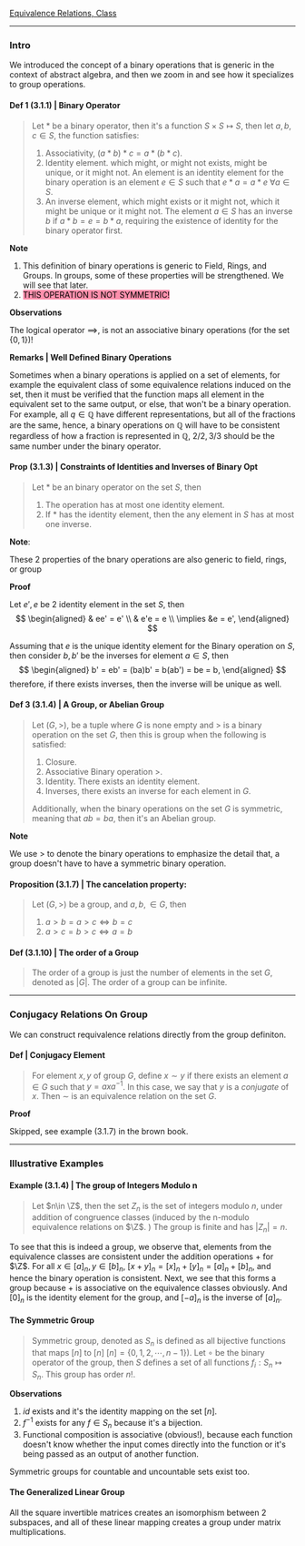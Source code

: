 [Equivalence Relations, Class](Equivalence%20Relations,%20Class.md)

---
### **Intro**

We introduced the concept of a binary operations that is generic in the context of abstract algebra, and then we zoom in and see how it specializes to group operations. 

#### **Def 1 (3.1.1) | Binary Operator**
> Let $*$ be a binary operator, then it's a function $S\times S \mapsto S$, then let $a, b, c \in S$, the function satisfies: 
> 1. Associativity, $(a*b)*c = a*(b*c)$. 
> 2. Identity element. which might, or might not exists, might be unique, or it might not. An element is an identity element for the binary operation is an element $e\in S$ such that $e*a = a*e \; \forall a \in S$. 
> 3. An inverse element, which might exists or it might not, which it might be unique or it might not. The element $a \in S$ has an inverse $b$ if $a*b=e= b*a$, requiring the existence of identity for the binary operator first. 

**Note**

1. This definition of binary operations is generic to Field, Rings, and Groups. In groups, some of these properties will be strengthened. We will see that later. 
2. <mark style="background: #FF5582A6;">THIS OPERATION IS NOT SYMMETRIC!</mark>

**Observations**

The logical operator $\implies$, is not an associative binary operations (for the set $\{0, 1\}$)! 

**Remarks | Well Defined Binary Operations**

Sometimes when a binary operations is applied on a set of elements, for example the equivalent class of some equivalence relations induced on the set, then it must be verified that the function maps all element in the equivalent set to the same output, or else, that won't be a binary operation. For example, all $q \in \mathbb Q$ have different representations, but all of the fractions are the same, hence, a binary operations on $\mathbb Q$ will have to be consistent regardless of how a fraction is represented in $\mathbb Q$, $2/2, 3/3$ should be the same number under the binary operator. 

#### **Prop (3.1.3) | Constraints of Identities and Inverses of Binary Opt**

> Let $*$ be an binary operator on the set $S$, then 
> 1. The operation has at most one identity element. 
> 2. If $*$ has the identity element, then the any element in $S$ has at most one inverse. 

**Note**: 

These 2 properties of the bnary operations are also generic to field, rings, or group

**Proof**

Let $e', e$ be 2 identity element in the set $S$, then 
$$
\begin{aligned}
    & ee' = e'
    \\
    & e'e = e
    \\
    \implies &e = e',
\end{aligned}
$$

Assuming that $e$ is the unique identity element for the Binary operation on $S$, then consider $b, b'$ be the inverses for element $a \in S$, then 
$$
\begin{aligned}
    b' = eb' = (ba)b' = b(ab') = be = b, 
\end{aligned}
$$
therefore, if there exists inverses, then the inverse will be unique as well. 


#### **Def 3 (3.1.4) | A Group, or Abelian Group**
> Let $(G, >)$, be a tuple where $G$ is none empty and $>$ is a binary operation on the set $G$, then this is group when the following is satisfied: 
> 1. Closure. 
> 2. Associative Binary operation $>$. 
> 3. Identity. There exists an identity element. 
> 4. Inverses, there exists an inverse for each element in $G$. 
> 
> Additionally, when the binary operations on the set $G$ is symmetric, meaning that $ab = ba$, then it's an Abelian group. 

**Note**

We use $>$ to denote the binary operations to emphasize the detail that, a group doesn't have to have a symmetric binary operation. 

#### **Proposition (3.1.7) | The cancelation property**: 
> Let $(G, >)$ be a group, and $a, b, \in G$, then 
> 1. $a>b = a>c \iff b = c$
> 2. $a>c = b>c \iff a = b$

#### **Def (3.1.10) | The order of a Group**
> The order of a group is just the number of elements in the set $G$, denoted as $|G|$. The order of a group can be infinite. 

---
### **Conjugacy Relations On Group**

We can construct requivalence relations directly from the group definiton. 

#### **Def | Conjugacy Element**
> For element $x, y$ of group $G$, define $x\sim y$ if there exists an element $a\in G$ such that $y = a xa^{-1}$. In this case, we say that $y$ is a *conjugate* of $x$. Then $\sim$ is an equivalence relation on the set $G$. 

**Proof**

Skipped, see example (3.1.7) in the brown book. 


---
### **Illustrative Examples**

#### **Example (3.1.4) | The group of Integers Modulo n**
> Let $n\in \Z$, then the set $Z_n$ is the set of integers modulo $n$, under addition of congruence classes (induced by the n-modulo equivalence relations on $\Z$. ) The group is finite and has $|Z_n| = n$. 

To see that this is indeed a group, we observe that, elements from the equivalence classes are consistent under the addition operations $+$ for $\Z$. For all $x\in [a]_n, y\in [b]_n$, $[x + y]_n = [x]_n + [y]_n = [a]_n + [b]_n$, and hence the binary operation is consistent. Next, we see that this forms a group because $+$ is associative on the equivalence classes obviously. And $[0]_n$ is the identity element for the group, and $[-a]_n$ is the inverse of $[a]_n$. 

#### **The Symmetric Group**

> Symmetric group, denoted as $S_n$ is defined as all bijective functions that maps $[n]$ to $[n]$ $[n] = \{0, 1, 2, \cdots, n - 1\}$). Let $\circ$ be the binary operator of the group, then $S$ defines a set of all functions $f_i : S_n\mapsto S_n$. This group has order $n!$. 

**Observations**
1. $id$ exists and it's the identity mapping on the set $[n]$. 
2. $f^{-1}$ exists for any $f\in S_n$ because it's a bijection. 
3. Functional composition is associative (obvious!), because each function doesn't know whether the input comes directly into the function or it's being passed as an output of another function. 

Symmetric groups for countable and uncountable sets exist too. 


#### **The Generalized Linear Group**

All the square invertible matrices creates an isomorphism between 2 subspaces, and all of these linear mapping creates a group under matrix multiplications. 